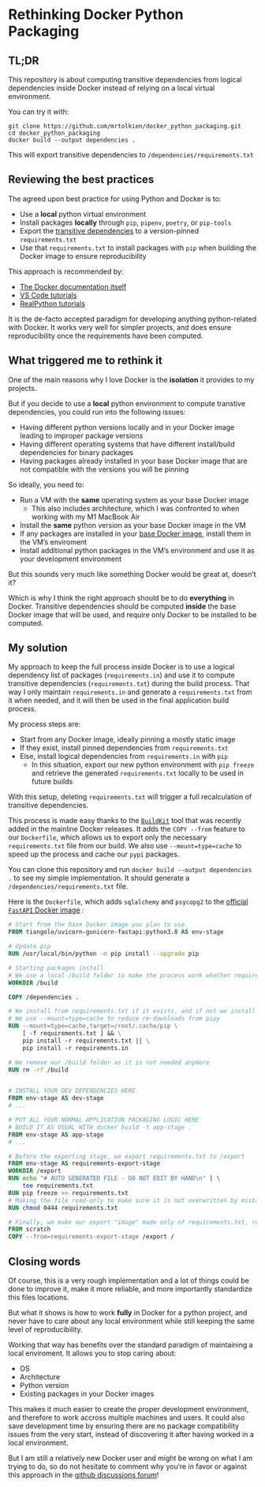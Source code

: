# Rethinking Docker Python Packaging

## TL;DR
This repository is about computing transitive dependencies from logical dependencies inside Docker instead of relying on a local virtual environment.

You can try it with:
```shell
git clone https://github.com/mrtolkien/docker_python_packaging.git
cd docker_python_packaging
docker build --output dependencies .
```

This will export transitive dependencies to `/dependencies/requirements.txt`

## Reviewing the best practices

The agreed upon best practice for using Python and Docker is to:
- Use a **local** python virtual environment
- Install packages **locally** through `pip`, `pipenv`, `poetry`, or `pip-tools`
- Export the [transitive dependencies](https://en.wikipedia.org/wiki/Transitive_dependency) to a version-pinned `requirements.txt`
- Use that `requirements.txt` to install packages with `pip` when building the Docker image to ensure reproducibility

This approach is recommended by:
- [The Docker documentation itself](https://docs.docker.com/language/python/build-images/)
- [VS Code tutorials](https://code.visualstudio.com/docs/containers/quickstart-python)
- [RealPython tutorials](https://github.com/realpython/orchestrating-docker)

It is the de-facto accepted paradigm for developing anything python-related with Docker. It works very well for simpler projects, and does ensure reproducibility once the requirements have been computed.

## What triggered me to rethink it

One of the main reasons why I love Docker is the **isolation** it provides to my projects.

But if you decide to use a **local** python environment to compute transtive dependencies, you could run into the following issues:
- Having different python versions locally and in your Docker image leading to improper package versions
- Having different operating systems that have different install/build dependencies for binary packages
- Having packages already installed in your base Docker image that are not compatible with the versions you will be pinning

So ideally, you need to:
- Run a VM with the **same** operating system as your base Docker image
	- This also includes architecture, which I was confronted to when working with my M1 MacBook Air
- Install the **same** python version as your base Docker image in the VM
- If any packages are installed in your [base Docker image](https://hub.docker.com/r/tiangolo/uvicorn-gunicorn-fastapi/), install them in the VM’s enviroment
- Install additional python packages in the VM’s environment and use it as your development environment

But this sounds very much like something Docker would be great at, doesn’t it?

Which is why I think the right approach should be to do **everything** in Docker. Transitive dependencies should be computed **inside** the base Docker image that will be used, and require only Docker to be installed to be computed.

## My solution

My approach to keep the full process inside Docker is to use a logical dependency list of packages (`requirements.in`) and use it to compute transitive dependencies (`requirements.txt`) during the build process. That way I only maintain `requirements.in` and generate a `requirements.txt` from it when needed, and it will then be used in the final application build process. 

My process steps are:
- Start from any Docker image, ideally pinning a mostly static image
- If they exist, install pinned dependencies from `requirements.txt`
- Else, install logical dependencies from `requirements.in` with `pip`
	- In this situation, export our new python environment with `pip freeze` and retrieve the generated `requirements.txt` locally to be used in future builds

With this setup, deleting `requirements.txt` will trigger a full recalculation of transitive dependencies.

This process is made easy thanks to the [`BuildKit`](https://docs.docker.com/develop/develop-images/build_enhancements/) tool that was recently added in the mainline Docker releases. It adds the `COPY --from` feature to our `Dockerfile`, which allows us to export only the necessary `requirements.txt` file from our build. We also use `--mount=type=cache` to speed up the process and cache our `pypi` packages.

You can clone this repository and run `docker build --output dependencies .` to see my simple implementation. It should generate a `/dependencies/requirements.txt` file.

Here is the `Dockerfile`, which adds `sqlalchemy` and `psycopg2` to the [official `FastAPI` Docker image](https://hub.docker.com/r/tiangolo/uvicorn-gunicorn-fastapi/) :
```dockerfile
# Start from the base Docker image you plan to use
FROM tiangolo/uvicorn-gunicorn-fastapi:python3.8 AS env-stage

# Update pip
RUN /usr/local/bin/python -m pip install --upgrade pip

# Starting packages install
# We use a local /build folder to make the process work whether requirements.txt is here or not
WORKDIR /build

COPY /dependencies .

# We install from requirements.txt if it exists, and if not we install from requirements.in
# We use --mount=type=cache to reduce re-downloads from pipy
RUN --mount=type=cache,target=/root/.cache/pip \
	[ -f requirements.txt ] && \
	pip install -r requirements.txt || \
	pip install -r requirements.in

# We remove our /build folder as it is not needed anymore
RUN rm -rf /build


# INSTALL YOUR DEV DEPENDENCIES HERE
FROM env-stage AS dev-stage
# ...

# PUT ALL YOUR NORMAL APPLICATION PACKAGING LOGIC HERE
# BUILD IT AS USUAL WITH docker build -t app-stage .
FROM env-stage AS app-stage
# ...

# Before the exporting stage, we export requirements.txt to /export
FROM env-stage AS requirements-export-stage
WORKDIR /export
RUN echo "# AUTO GENERATED FILE - DO NOT EDIT BY HAND\n" | \
	tee requirements.txt
RUN pip freeze >> requirements.txt
# Making the file read-only to make sure it is not overwritten by mistake
RUN chmod 0444 requirements.txt

# Finally, we make our export "image" made only of requirements.txt, ready to be used with `build --output dependencies .`
FROM scratch
COPY --from=requirements-export-stage /export /
```

## Closing words

Of course, this is a very rough implementation and a lot of things could be done to improve it, make it more reliable, and more importantly standardize this files locations.

But what it shows is how to work **fully** in Docker for a python project, and never have to care about any local environment while still keeping the same level of reproducibility.

Working that way has benefits over the standard paradigm of maintaining a local enviroment. It allows you to stop caring about:
- OS
- Architecture
- Python version
- Existing packages in your Docker images

This makes it much easier to create the proper development environment, and therefore to work accross multiple machines and users. It could also save development time by ensuring there are no package compatibility issues from the very start, instead of discovering it after having worked in a local environment.

But I am still a relatively new Docker user and might be wrong on what I am trying to do, so do not hesitate to comment why you’re in favor or against this approach in the [github discussions forum](https://github.com/mrtolkien/docker_python_packaging/discussions)!
